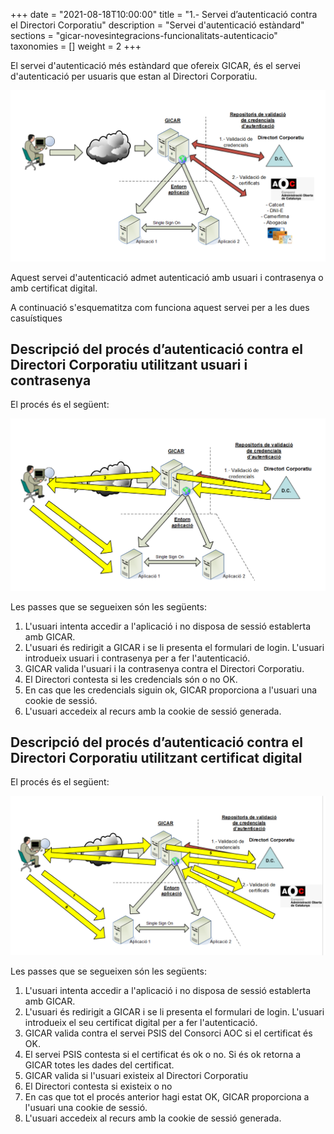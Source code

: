 +++
date        = "2021-08-18T10:00:00"
title       = "1.- Servei d’autenticació contra el Directori Corporatiu"
description = "Servei d'autenticació estàndard"
sections    = "gicar-novesintegracions-funcionalitats-autenticacio"
taxonomies  = []
weight 		= 2
+++

El servei d'autenticació més estàndard que ofereix GICAR, és el servei d'autenticació per usuaris que estan al Directori Corporatiu.

![Integració Aplicacions GICAR](/related/gicar/autenticacio-dc-1.png)

Aquest servei d'autenticació admet autenticació amb usuari i contrasenya o amb certificat digital.

A continuació s'esquematitza com funciona aquest servei per a les dues casuístiques

## Descripció del procés d’autenticació contra el Directori Corporatiu utilitzant usuari i contrasenya
  
El procés és el següent:

![Integració Aplicacions GICAR](/related/gicar/autenticacio-dc-2.png)

Les passes que se segueixen són les següents:

1. L'usuari intenta accedir a l'aplicació i no disposa de sessió establerta amb GICAR.
1. L'usuari és redirigit a GICAR i se li presenta el formulari de login. L'usuari introdueix usuari i contrasenya per a fer l'autenticació.
1. GICAR valida l'usuari i la contrasenya contra el Directori Corporatiu.
1. El Directori contesta si les credencials són o no OK.
1. En cas que les credencials siguin ok, GICAR proporciona a l'usuari una cookie de sessió.
1. L'usuari accedeix al recurs amb la cookie de sessió generada.

## Descripció del procés d’autenticació contra el Directori Corporatiu utilitzant certificat digital
  
El procés és el següent:

![Integració Aplicacions GICAR](/related/gicar/autenticacio-dc-3.png)

Les passes que se segueixen són les següents:

1. L'usuari intenta accedir a l'aplicació i no disposa de sessió establerta amb GICAR.
1. L'usuari és redirigit a GICAR i se li presenta el formulari de login. L'usuari introdueix el seu certificat digital per a fer l'autenticació.
1. GICAR valida contra el servei PSIS del Consorci AOC si el certificat és OK.
1. El servei PSIS contesta si el certificat és ok o no. Si és ok retorna a GICAR totes les dades del certificat.
1. GICAR valida si l'usuari existeix al Directori Corporatiu
1. El Directori contesta si existeix o no
1. En cas que tot el procés anterior hagi estat OK, GICAR proporciona a l'usuari una cookie de sessió.
1. L'usuari accedeix al recurs amb la cookie de sessió generada.

